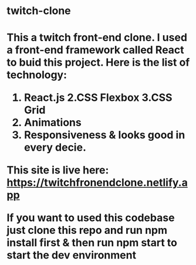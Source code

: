 <h1>twitch-clone<h1>
  
  This a twitch front-end clone. I used a front-end framework called React to buid this project.
  Here is the list of technology:
  1. React.js
  2.CSS Flexbox
  3.CSS Grid
  4. Animations
  5. Responsiveness & looks good in every decie.
  
  This site is live here: https://twitchfronendclone.netlify.app
  
  If you want to used this codebase just clone this repo and run npm install first & then run npm start to start the dev environment
